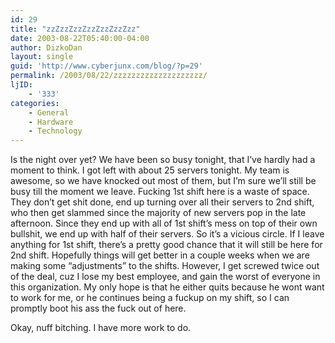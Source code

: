 ```yaml
---
id: 29
title: "zzZzzZzzZzzZzzZzzZzz"
date: 2003-08-22T05:40:00-04:00
author: DizkoDan
layout: single
guid: 'http://www.cyberjunx.com/blog/?p=29'
permalink: /2003/08/22/zzzzzzzzzzzzzzzzzzzz/
ljID:
    - '333'
categories:
    - General
    - Hardware
    - Technology
---
```


Is the night over yet? We have been so busy tonight, that I’ve hardly had a moment to think. I got left with about 25 servers tonight. My team is awesome, so we have knocked out most of them, but I’m sure we’ll still be busy till the moment we leave. Fucking 1st shift here is a waste of space. They don’t get shit done, end up turning over all their servers to 2nd shift, who then get slammed since the majority of new servers pop in the late afternoon. Since they end up with all of 1st shift’s mess on top of their own bullshit, we end up with half of their servers. So it’s a vicious circle. If I leave anything for 1st shift, there’s a pretty good chance that it will still be here for 2nd shift. Hopefully things will get better in a couple weeks when we are making some “adjustments” to the shifts. However, I get screwed twice out of the deal, cuz I lose my best employee, and gain the worst of everyone in this organization. My only hope is that he either quits because he wont want to work for me, or he continues being a fuckup on my shift, so I can promptly boot his ass the fuck out of here.

Okay, nuff bitching. I have more work to do.